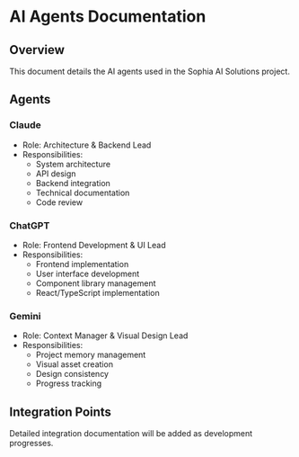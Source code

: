 # AI Agents Documentation

## Overview

This document details the AI agents used in the Sophia AI Solutions project.

## Agents

### Claude
- Role: Architecture & Backend Lead
- Responsibilities:
  - System architecture
  - API design
  - Backend integration
  - Technical documentation
  - Code review

### ChatGPT
- Role: Frontend Development & UI Lead
- Responsibilities:
  - Frontend implementation
  - User interface development
  - Component library management
  - React/TypeScript implementation

### Gemini
- Role: Context Manager & Visual Design Lead
- Responsibilities:
  - Project memory management
  - Visual asset creation
  - Design consistency
  - Progress tracking

## Integration Points

Detailed integration documentation will be added as development progresses.
